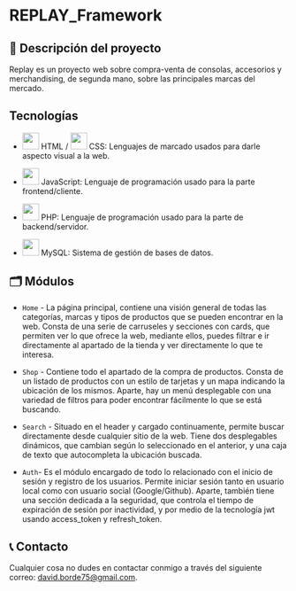 # REPLAY_Framework

## 📖 Descripción del proyecto
Replay es un proyecto web sobre compra-venta de consolas, accesorios y merchandising, de segunda mano, sobre las principales marcas del mercado.

## Tecnologías

- <img src="https://upload.wikimedia.org/wikipedia/commons/6/61/HTML5_logo_and_wordmark.svg" width="30" height="30"> HTML / 
  <img src="https://upload.wikimedia.org/wikipedia/commons/d/d5/CSS3_logo_and_wordmark.svg" width="30" height="30"> CSS: Lenguajes de marcado usados para darle aspecto visual a la web.

- <img src="https://upload.wikimedia.org/wikipedia/commons/6/6a/JavaScript-logo.png" width="30" height="30"> JavaScript: Lenguaje de programación usado para la parte frontend/cliente.

- <img src="https://upload.wikimedia.org/wikipedia/commons/2/27/PHP-logo.svg" width="30" height="30"> PHP: Lenguaje de programación usado para la parte de backend/servidor.

- <img src="https://upload.wikimedia.org/wikipedia/commons/0/0a/MySQL_textlogo.svg" width="30" height="30"> MySQL: Sistema de gestión de bases de datos.

## 🗂️ Módulos

- `Home` - La página principal, contiene una visión general de todas las categorías, marcas y tipos de productos que se pueden encontrar en la web. Consta de una serie de carruseles y secciones con cards, que permiten ver lo que ofrece la web, mediante ellos, puedes filtrar e ir directamente al apartado de la tienda y ver directamente lo que te interesa.

- `Shop` - Contiene todo el apartado de la compra de productos. Consta de un listado de productos con un estilo de tarjetas y un mapa indicando la ubicación de los mismos. Aparte, hay un menú desplegable con una variedad de filtros para poder encontrar fácilmente lo que se está buscando.

- `Search` - Situado en el header y cargado continuamente, permite buscar directamente desde cualquier sitio de la web. Tiene dos desplegables dinámicos, que cambian según lo seleccionado en el anterior, y una caja de texto que autocompleta la ubicación buscada.

- `Auth`- Es el módulo encargado de todo lo relacionado con el inicio de sesión y registro de los usuarios. Permite iniciar sesión tanto en usuario local como con usuario social (Google/Github). Aparte, también tiene una sección dedicada a la seguridad, que controla el tiempo de expiración de sesión por inactividad, y por medio de la tecnología jwt usando access_token y refresh_token.

## 📞 Contacto

Cualquier cosa no dudes en contactar conmigo a través del siguiente correo: david.borde75@gmail.com.
